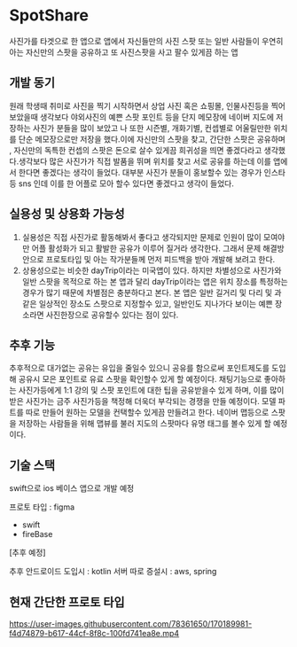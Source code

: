 # SpotShare
사진가를 타겟으로 한 앱으로 앱에서 자신들만의 사진 스팟 또는 일반 사람들이 우연히 아는 자신만의 스팟을 공유하고 또 사진스팟을 사고 팔수 있게끔 하는 앱

## 개발 동기

원래 학생때 취미로 사진을 찍기 시작하면서 상업 사진 혹은 쇼핑몰, 인물사진등을 찍어보았을때 생각보다 야외사진의 예쁜 스팟 포인트 등을 단지 메모장에 네이버 지도에 저장하는 사진가 분들을 많이 보았고 나 또한 시즌별, 개화기별, 컨셉별로 어울릴만한 위치를 단순 메모장으로만 저장을 했다.이에 자신만의 스팟을 찾고, 간단한 스팟은 공유하며 , 자신만의 독특한 컨셉의 스팟은 돈으로 살수 있게끔 희귀성을 띄면 좋겠다라고 생각했다.생각보다 많은 사진가가 직접 발품을 뛰며 위치를 찾고 서로 공유를 하는데 이를 앱에서 한다면 좋겠다는 생각이 들었다.
대부분 사진가 분들이 홍보할수 있는 경우가 인스타 등 sns 인데 이를 한 어플로 모아 할수 있다면 좋겠다고 생각이 들었다.

## 실용성 및 상용화 가능성

1. 실용성은 직접 사진가로 활동해봐서 좋다고 생각되지만 문제로 인원이 많이 모여야만 어플 활성화가 되고 활발한 공유가 이루어 질거라 생각한다. 그래서 문제 해결방안으로 프로토타입 및 아는 작가분들께 먼저 피드백을 받아 개발해 보려고 한다.
2. 상용성으로는 비슷한 dayTrip이라는 미국앱이 있다. 하지만 차별성으로 사진가와 일반 스팟을 목적으로 하는 본 앱과 달리 dayTrip이라는 앱은 위치 장소를 특정하는 경우가 많기 때문에 차별점은 충분하다고 본다. 본 앱은 일반 길거리 및 다리 및 과같은 일상적인 장소도 스팟으로 지정할수 있고, 일반인도 지나가다 보이는 예쁜 장소라면 사진한장으로 공유할수 있다는 점이 있다.

## 추후 기능

추후적으로 대가없는 공유는 유입을 줄일수 있으니 공유를 함으로써 포인트제도를 도입해 공유시 모은 포인트로 유료 스팟을 확인할수 있게 할 예정이다.
채팅기능으로 좋아하는 사진가등에게 1:1 강의 및 스팟 포인트에 대한 팁을 공유받을수 있게 하며, 이를 많이 받은 사진가는 금주 사진가등을 책정해 더욱더 부각되는 경쟁을 만들 예정이다.
모델 파트를 따로 만들어 원하는 모델을 컨택할수 있게끔 만들려고 한다.
네이버 맵등으로 스팟을 저장하는 사람들을 위해 맵뷰를 불러 지도의 스팟마다 유명 태그를 볼수 있게 할 예정이다.

## 기술 스택

swift으로 ios 베이스 앱으로 개발 예정

프로토 타입 : figma

- swift
- fireBase

[추후 예정]

추후 안드로이드 도입시 : kotlin
서버 따로 증설시 :  aws, spring

## 현재 간단한 프로토 타입


https://user-images.githubusercontent.com/78361650/170189981-f4d74879-b617-44cf-8f8c-100fd741ea8e.mp4


